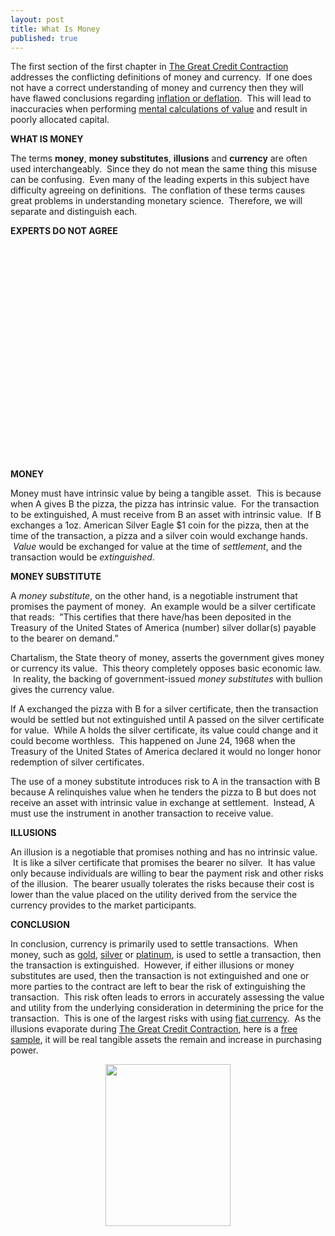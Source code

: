 ```yaml
---
layout: post
title: What Is Money
published: true
---
```

<p>The first section of the first chapter in <a title="credit contraction" href="http://www.greatcreditcontraction.com" target="_blank">The Great Credit Contraction</a> addresses the conflicting definitions of money and currency.  If one does not have a correct understanding of money and currency then they will have flawed conclusions regarding <a title="inflation or deflation" href="http://www.runtogold.com/2009/07/inflation-with-gary-north-or-deflation-with-mish/" target="_blank">inflation or deflation</a>.  This will lead to inaccuracies when performing <a title="value calculation" href="http://www.runtogold.com/2008/08/value-calculation/" target="_blank">mental calculations of value</a> and result in poorly allocated capital.</p>
<p><strong>WHAT IS MONEY</strong></p>
<p>The terms <strong>money</strong>, <strong>money substitutes</strong>, <strong>illusions</strong> and <strong>currency</strong> are often used interchangeably.  Since they do not mean the same thing this misuse can be confusing.  Even many of the leading experts in this subject have difficulty agreeing on definitions.  The conflation of these terms causes great problems in understanding monetary science.  Therefore, we will separate and distinguish each.</p>
<p><strong>EXPERTS DO NOT AGREE</strong></p>
<p><object classid="clsid:d27cdb6e-ae6d-11cf-96b8-444553540000" width="425" height="344" codebase="http://download.macromedia.com/pub/shockwave/cabs/flash/swflash.cab#version=6,0,40,0"><param name="allowFullScreen" value="true" /><param name="allowscriptaccess" value="always" /><param name="src" value="http://www.youtube.com/v/opphgi7tAOs&amp;hl=en&amp;fs=1" /><param name="allowfullscreen" value="true" /><embed type="application/x-shockwave-flash" width="425" height="344" src="http://www.youtube.com/v/opphgi7tAOs&amp;hl=en&amp;fs=1" allowscriptaccess="always" allowfullscreen="true"></embed></object></p>
<p><strong>MONEY</strong></p>
<p>Money must have intrinsic value by being a tangible asset.  This is because when A gives B the pizza, the pizza has intrinsic value.  For the transaction to be extinguished, A must receive from B an asset with intrinsic value.  If B exchanges a 1oz. American Silver Eagle $1 coin for the pizza, then at the time of the transaction, a pizza and a silver coin would exchange hands.  <em>Value</em> would be exchanged for value at the time of <em>settlement</em>, and the transaction would be <em>extinguished</em>.</p>
<p><strong>MONEY SUBSTITUTE</strong></p>
<p>A <em>money substitute</em>, on the other hand, is a negotiable instrument that promises the payment of money.  An example would be a silver certificate that reads:  ”This certifies that there have/has been deposited in the Treasury of the United States of America (number) silver dollar(s) payable to the bearer on demand.”</p>
<p>Chartalism, the State theory of money, asserts the government gives money or currency its value.  This theory completely opposes basic economic law.  In reality, the backing of government-issued <em>money substitutes</em> with bullion gives the currency value.</p>
<p>If A exchanged the pizza with B for a silver certificate, then the transaction would be settled but not extinguished until A passed on the silver certificate for value.  While A holds the silver certificate, its value could change and it could become worthless.  This happened on June 24, 1968 when the Treasury of the United States of America declared it would no longer honor redemption of silver certificates.</p>
<p>The use of a money substitute introduces risk to A in the transaction with B because A relinquishes value when he tenders the pizza to B but does not receive an asset with intrinsic value in exchange at settlement.  Instead, A must use the instrument in another transaction to receive value.</p>
<p><strong>ILLUSIONS</strong></p>
<p>An illusion is a negotiable that promises nothing and has no intrinsic value.  It is like a silver certificate that promises the bearer no silver.  It has value only because individuals are willing to bear the payment risk and other risks of the illusion.  The bearer usually tolerates the risks because their cost is lower than the value placed on the utility derived from the service the currency provides to the market participants.</p>
<p><strong>CONCLUSION</strong></p>
<p>In conclusion, currency is primarily used to settle transactions.  When money, such as <a title="buy gold" href="http://how-to-buy-gold-safely.com/" target="_blank">gold</a>, <a title="buy silver" href="http://how-to-buy-silver-safely.com/" target="_blank">silver</a> or <a title="buy platinum" href="http://how-to-buy-platinum-safely.com/" target="_blank">platinum</a>, is used to settle a transaction, then the transaction is extinguished.  However, if either illusions or money substitutes are used, then the transaction is not extinguished and one or more parties to the contract are left to bear the risk of extinguishing the transaction.  This risk often leads to errors in accurately assessing the value and utility from the underlying consideration in determining the price for the transaction.  This is one of the largest risks with using <a title="fiat currency" href="http://www.greatcreditcontraction.com/fiat-currency" target="_self">fiat currency</a>.  As the illusions evaporate during <a title="great credit contraction" href="http://www.creditcontraction.com" target="_blank">The Great Credit Contraction</a>, here is a <a title="great credit contraction discount code" href="http://creditcontraction.com/images/The-Great-Credit-Contraction-Sample.pdf" target="_blank">free sample</a>, it will be real tangible assets the remain and increase in purchasing power.</p>
<p style="text-align: center;"><a href="http://www.creditcontraction.com" target="_blank"><img class="aligncenter" title="great credit contraction" src="{{ site.baseurl }}/images/The-Great-Credit-Contraction-Book-200x259.jpg" alt="" width="200" height="259" /></a></p>
